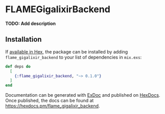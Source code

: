 # FLAMEGigalixirBackend

**TODO: Add description**

## Installation

If [available in Hex](https://hex.pm/docs/publish), the package can be installed
by adding `flame_gigalixir_backend` to your list of dependencies in `mix.exs`:

```elixir
def deps do
  [
    {:flame_gigalixir_backend, "~> 0.1.0"}
  ]
end
```

Documentation can be generated with [ExDoc](https://github.com/elixir-lang/ex_doc)
and published on [HexDocs](https://hexdocs.pm). Once published, the docs can
be found at <https://hexdocs.pm/flame_gigalixir_backend>.

